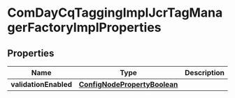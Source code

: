 

# ComDayCqTaggingImplJcrTagManagerFactoryImplProperties

## Properties

Name | Type | Description | Notes
------------ | ------------- | ------------- | -------------
**validationEnabled** | [**ConfigNodePropertyBoolean**](ConfigNodePropertyBoolean.md) |  |  [optional]



